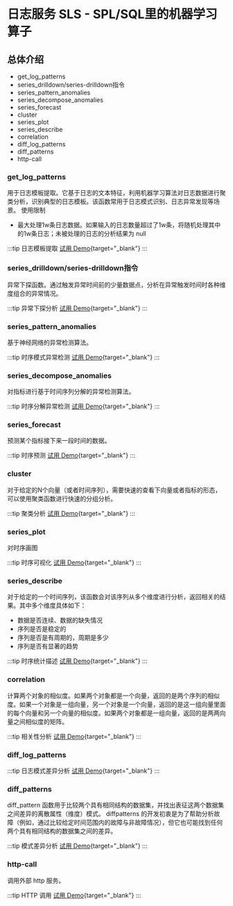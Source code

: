 # 日志服务 SLS - SPL/SQL里的机器学习算子

## 总体介绍
- get_log_patterns
- series_drilldown/series-drilldown指令
- series_pattern_anomalies
- series_decompose_anomalies
- series_forecast
- cluster
- series_plot
- series_describe
- correlation 
- diff_log_patterns
- diff_patterns 
- http-call 

### get_log_patterns
用于日志模板提取。它基于日志的文本特征，利用机器学习算法对日志数据进行聚类分析，识别典型的日志模板。该函数常用于日志模式识别、日志异常发现等场景。
使用限制
* 最大处理1w条日志数据。如果输入的日志数量超过了1w条，将随机处理其中的1w条日志；未被处理的日志的分析结果为 null

:::tip 日志模板提取
[试用 Demo](https://sls.console.aliyun.com/lognext/project/ml-spl-demo/dashboard/dashboard-1747819760634-597050){target="_blank"}
:::

### series_drilldown/series-drilldown指令
异常下探函数。通过触发异常时间前的少量数据点，分析在异常触发时间时各种维度组合的异常情况。

:::tip 异常下探分析
[试用 Demo](https://sls.console.aliyun.com/lognext/project/ml-spl-demo/dashboard/dashboard-1747905006268-991582?slsRegion=cn-heyuan){target="_blank"}
:::

### series_pattern_anomalies
基于神经网络的异常检测算法。

:::tip 时序模式异常检测
[试用 Demo](https://sls.console.aliyun.com/lognext/project/ml-spl-demo/dashboard/dashboard-1747905246979-141136?slsRegion=cn-heyuan){target="_blank"}
:::

### series_decompose_anomalies
对指标进行基于时间序列分解的异常检测算法。

:::tip 时序分解异常检测
[试用 Demo](https://sls.console.aliyun.com/lognext/project/ml-spl-demo/dashboard/dashboard-1747905246979-141136?slsRegion=cn-heyuan){target="_blank"}
:::

### series_forecast
预测某个指标接下来一段时间的数据。

:::tip 时序预测
[试用 Demo](https://sls.console.aliyun.com/lognext/project/ml-spl-demo/dashboard/dashboard-1747912152509-313834?slsRegion=cn-heyuan){target="_blank"}
:::

### cluster
对于给定的N个向量（或者时间序列），需要快速的查看下向量或者指标的形态，可以使用聚类函数进行快速的分组分析。

:::tip 聚类分析
[试用 Demo](https://sls.console.aliyun.com/lognext/project/ml-spl-demo/dashboard/dashboard-1747905028645-534376?token=n_clusters%253A3){target="_blank"}
:::

### series_plot
对时序画图

:::tip 时序可视化
[试用 Demo](https://sls.console.aliyun.com/lognext/project/ml-spl-demo/dashboard/dashboard-1747977930680-599974){target="_blank"}
:::

### series_describe
对于给定的一个时间序列，该函数会对该序列从多个维度进行分析，返回相关的结果。其中多个维度具体如下：
* 数据是否连续、数据的缺失情况
* 序列是否是稳定的
* 序列是否是有周期的，周期是多少
* 序列是否有显著的趋势

:::tip 时序统计描述
[试用 Demo](https://sls.console.aliyun.com/lognext/project/ml-spl-demo/dashboard/dashboard-1747967286277-446474){target="_blank"}
:::

### correlation
计算两个对象的相似度。如果两个对象都是一个向量，返回的是两个序列的相似度。如果一个对象是一组向量，另一个对象是一个向量，返回的是这一组向量里面的每个向量和另一个向量的相似度。如果两个对象都是一组向量，返回的是两两向量之间相似度的矩阵。

:::tip 相关性分析
[试用 Demo](https://sls.console.aliyun.com/lognext/project/ml-spl-demo/dashboard/dashboard-1748008573160-227373){target="_blank"}
:::

### diff_log_patterns


:::tip 日志模式差异分析
[试用 Demo](https://sls.console.aliyun.com/lognext/project/ml-spl-demo/dashboard/dashboard-1747965715426-625078){target="_blank"}
:::

### diff_patterns
diff_pattern 函数用于比较两个具有相同结构的数据集，并找出表征这两个数据集之间差异的离散属性（维度）模式。
diffpatterns 的开发初衷是为了帮助分析故障（例如，通过比较给定时间范围内的故障与非故障情况），但它也可能找到任何两个具有相同结构的数据集之间的差异。

:::tip 模式差异分析
[试用 Demo](https://sls.console.aliyun.com/lognext/project/ml-spl-demo/dashboard/dashboard-1748008020004-564768){target="_blank"}
:::

### http-call
调用外部 http 服务。

:::tip HTTP 调用
[试用 Demo](https://sls.console.aliyun.com/lognext/project/embedding-benchmark-cn-heyuan-public/dashboard/dashboard-1748238241785-859679){target="_blank"}
:::